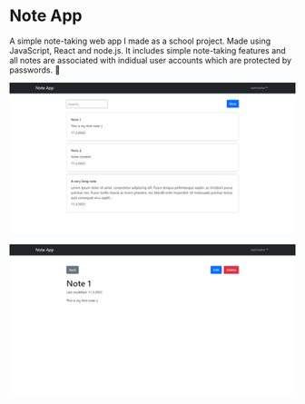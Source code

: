 # Note App 

A simple note-taking web app I made as a school project. Made using JavaScript, React and node.js. It includes simple note-taking features and all notes are associated with indidual user accounts which are protected by passwords. :memo:

![](/images/1_main_view.png)

![](/images/2_note_view.png)
